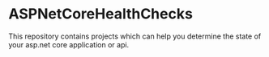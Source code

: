 # ASPNetCoreHealthChecks
This repository contains projects which can help you determine the state of your asp.net core application or api.
